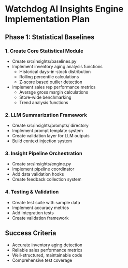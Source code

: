 # Watchdog AI Insights Engine Implementation Plan

## Phase 1: Statistical Baselines

### 1. Create Core Statistical Module
- Create src/insights/baselines.py
- Implement inventory aging analysis functions
  - Historical days-in-stock distribution
  - Rolling percentile calculations
  - Z-score based outlier detection
- Implement sales rep performance metrics
  - Average gross margin calculations
  - Store-wide benchmarking
  - Trend analysis functions

### 2. LLM Summarization Framework
- Create src/insights/prompts/ directory
- Implement prompt template system
- Create validation layer for LLM outputs
- Build context injection system

### 3. Insight Pipeline Orchestration
- Create src/insights/engine.py
- Implement pipeline coordinator
- Add data validation hooks
- Create feedback collection system

### 4. Testing & Validation
- Create test suite with sample data
- Implement accuracy metrics
- Add integration tests
- Create validation framework

## Success Criteria
- Accurate inventory aging detection
- Reliable sales performance metrics
- Well-structured, maintainable code
- Comprehensive test coverage